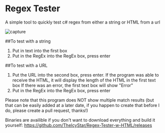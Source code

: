 # Regex Tester
A simple tool to quickly test c# regex from either a string or HTML from a url

![capture](https://cloud.githubusercontent.com/assets/13933661/20040731/cdfbcce4-a42a-11e6-915e-e732ccacc002.PNG)

##To test with a string
1. Put in text into the first box
2. Put in the RegEx into the RegEx box, press enter

##To test with a URL
1. Put the URL into the second box, press enter.
If the program was able to receive the HTML, it will display the length of the HTML in the first text box
If there was an error, the first text box will show "Error"
2. Put in the RegEx into the RegEx box, press enter

Please note that this program does NOT show multiple match results
(but that can be easily added at a later date, if you happen to create that before I do, please create a pull request, thanks!)

Binaries are availible if you don't want to download everything and build it yourself:
https://github.com/TheIcyStar/Regex-Tester-w-HTML/releases
